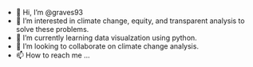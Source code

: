 - 👋 Hi, I’m @graves93
- 👀 I’m interested in climate change, equity, and transparent analysis to solve these problems.
- 🌱 I’m currently learning data visualzation using python.
- 💞️ I’m looking to collaborate on climate change analysis.
- 📫 How to reach me ...

<!---
graves93/graves93 is a ✨ special ✨ repository because its `README.md` (this file) appears on your GitHub profile.
You can click the Preview link to take a look at your changes.
--->
